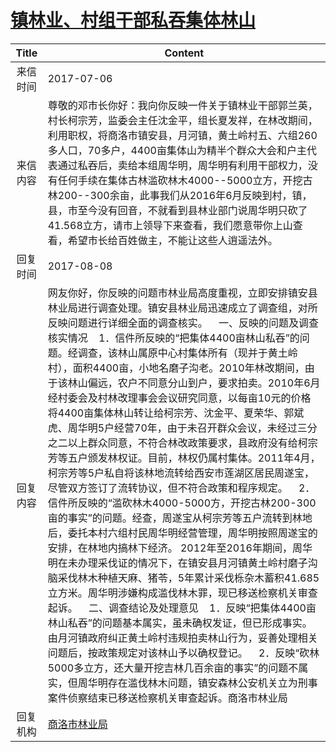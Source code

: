 # <a href="http://www.shangluo.gov.cn/zmhd/ldxxxx.jsp?urltype=leadermail.LeaderMailContentUrl&wbtreeid=1112&leadermailid=4231">镇林业、村组干部私吞集体林山</a>
| Title |                                                                                                                                                                                                                                                                                                                                                                                                           Content                                                                                                                                                                                                                                                                                                                                                                                                           |
|:-----:|-----------------------------------------------------------------------------------------------------------------------------------------------------------------------------------------------------------------------------------------------------------------------------------------------------------------------------------------------------------------------------------------------------------------------------------------------------------------------------------------------------------------------------------------------------------------------------------------------------------------------------------------------------------------------------------------------------------------------------------------------------------------------------------------------------------------------------|
| 来信时间  | 2017-07-06                                                                                                                                                                                                                                                                                                                                                                                                                                                                                                                                                                                                                                                                                                                                                                                                                  |
| 来信内容  | 尊敬的邓市长你好：我向你反映一件关于镇林业干部郭兰英，村长柯宗芳，监委会主任沈金平，组长夏发祥，在林改期间，利用职权，将商洛市镇安县，月河镇，黄土岭村五、六组260多人口，70多户，4400亩集体山为精半个群众大会和户主代表通过私吞后，卖给本组周华明，周华明有利用干部权力，没有任何手续在集体古林滥砍林木4000--5000立方，开挖古林200--300余亩，此事我们从2016年6月反映到村，镇，县，市至今没有回音，不就看到县林业部门说周华明只砍了41.568立方，请市上领导下来查看，我们愿意带你上山查看，希望市长给百姓做主，不能让这些人逍遥法外。                                                                                                                                                                                                                                                                                                                                                                                                                                                                                                                                        |
| 回复时间  | 2017-08-08                                                                                                                                                                                                                                                                                                                                                                                                                                                                                                                                                                                                                                                                                                                                                                                                                  |
| 回复内容  | 网友你好，你反映的问题市林业局高度重视，立即安排镇安县林业局进行调查处理。镇安县林业局迅速成立了调查组，对所反映问题进行详细全面的调查核实。    一、反映的问题及调查核实情况    1．信件所反映的“把集体4400亩林山私吞”的问题。经调查，该林山属原中心村集体所有（现并于黄土岭村），面积4400亩，小地名磨子沟老。2010年林改期间，由于该林山偏远，农户不同意分山到户，要求拍卖。2010年6月经村委会及村林改理事会会议研究同意，以每亩10元的价格将4400亩集体林山转让给柯宗芳、沈金平、夏荣华、郭斌虎、周华明5户经营70年，由于未召开群众会议，未经过三分之二以上群众同意，不符合林改政策要求，县政府没有给柯宗芳等五户颁发林权证。目前，林权仍属村集体。2011年4月，柯宗芳等5户私自将该林地流转给西安市莲湖区居民周遂宝，尽管双方签订了流转协议，但不符合政策和程序规定。    2．信件所反映的“滥砍林木4000-5000方，开挖古林200-300亩的事实”的问题。经查，周遂宝从柯宗芳等五户流转到林地后，委托本村六组村民周华明经营管理，周华明按照周遂宝的安排，在林地内搞林下经济。 2012年至2016年期间，周华明在未办理采伐证的情况下，在镇安县月河镇黄土岭村磨子沟脑采伐林木种植天麻、猪苓，5年累计采伐栎杂木蓄积41.685立方米。周华明涉嫌构成滥伐林木罪，现已移送检察机关审查起诉。    二、调查结论及处理意见    1．反映“把集体4400亩林山私吞”的问题基本属实，虽未确权发证，但已形成事实。由月河镇政府纠正黄土岭村违规拍卖林山行为，妥善处理相关问题后，按政策规定对该林山予以确权登记。    2．反映“砍林5000多立方，还大量开挖吉林几百余亩的事实”的问题不属实，但周华明存在滥伐林木问题，镇安森林公安机关立为刑事案件侦察结束已移送检察机关审查起诉。商洛市林业局 |
| 回复机构  | <a href="../../categories/agencies/商洛市林业局.md">商洛市林业局</a>                                                                                                                                                                                                                                                                                                                                                                                                                                                                                                                                                                                                                                                                                                                                                                      |